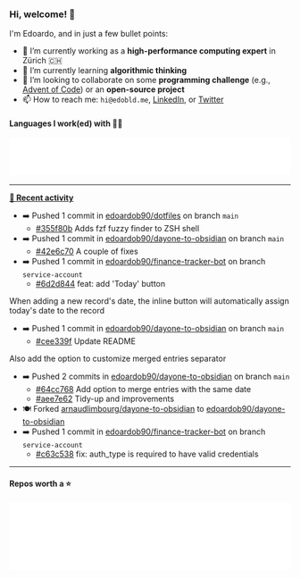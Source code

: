 ### Hi, welcome! 👋 

I'm Edoardo, and in just a few bullet points:

- 🔭 I’m currently working as a **high-performance computing expert** in Zürich 🇨🇭
- 🌱 I’m currently learning **algorithmic thinking**
- 👯 I’m looking to collaborate on some **programming challenge** (e.g., [Advent of Code](https://github.com/edoardob90/aoc2021)) or an **open-source project**
- 📫 How to reach me: `hi@edobld.me`, [LinkedIn](https://linkedin.com/in/edobld), or [Twitter](https://twitter.com/eadweard90)

#### Languages I work(ed) with 👨‍💻

<img src="https://github.com/edoardob90/edoardob90/blob/main/.cache/languages.svg">

---

**[📰 Recent activity](https://github.com/edoardob90)**
* ➡️ Pushed 1 commit in [edoardob90/dotfiles](https://github.com/edoardob90/dotfiles) on branch `main`
  * [#355f80b](https://github.com/edoardob90/dotfiles/commit/355f80b) Adds fzf fuzzy finder to ZSH shell
* ➡️ Pushed 1 commit in [edoardob90/dayone-to-obsidian](https://github.com/edoardob90/dayone-to-obsidian) on branch `main`
  * [#42e6c70](https://github.com/edoardob90/dayone-to-obsidian/commit/42e6c70) A couple of fixes
* ➡️ Pushed 1 commit in [edoardob90/finance-tracker-bot](https://github.com/edoardob90/finance-tracker-bot) on branch `service-account`
  * [#6d2d844](https://github.com/edoardob90/finance-tracker-bot/commit/6d2d844) feat: add &#39;Today&#39; button

When adding a new record&#39;s date, the inline button
will automatically assign today&#39;s date to the record
* ➡️ Pushed 1 commit in [edoardob90/dayone-to-obsidian](https://github.com/edoardob90/dayone-to-obsidian) on branch `main`
  * [#cee339f](https://github.com/edoardob90/dayone-to-obsidian/commit/cee339f) Update README

Also add the option to customize merged entries separator
* ➡️ Pushed 2 commits in [edoardob90/dayone-to-obsidian](https://github.com/edoardob90/dayone-to-obsidian) on branch `main`
  * [#64cc768](https://github.com/edoardob90/dayone-to-obsidian/commit/64cc768) Add option to merge entries with the same date
  * [#aee7e62](https://github.com/edoardob90/dayone-to-obsidian/commit/aee7e62) Tidy-up and improvements
* 🍽️ Forked [arnaudlimbourg/dayone-to-obsidian](https://github.com/arnaudlimbourg/dayone-to-obsidian) to [edoardob90/dayone-to-obsidian](https://github.com/edoardob90/dayone-to-obsidian)
* ➡️ Pushed 1 commit in [edoardob90/finance-tracker-bot](https://github.com/edoardob90/finance-tracker-bot) on branch `service-account`
  * [#c63c538](https://github.com/edoardob90/finance-tracker-bot/commit/c63c538) fix: auth_type is required to have valid credentials


---

#### Repos worth a ⭐

<img src="https://github.com/edoardob90/edoardob90/blob/main/.cache/stars.svg">

<!--
- ⚡ Fun fact: ...
- 🤔 I’m looking for help with ...
- 💬 Ask me about ...
- 🌐 My webpage ...
-->
